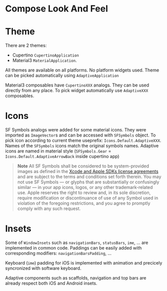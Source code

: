# Compose Look And Feel

# Theme

There are 2 themes: 
- Cupertino `CupertinoApplication`
- Material3 `MaterialApplication`. 

All themes are available on all platforms. No platform widgets used. Theme can be picked automatically using `AdaptiveApplication`

Material3 composables have `CupertinoXXX` analogs. They can be used directly from any place. To pick widget automatically use `AdaptiveXXX` composables.

# Icons

SF Symbols analogs were added for some material icons. They were imported as `ImageVector`s and can be accessed with `SFSymbols` object.
To pick icon according to current theme useprefix: `Icons.Default.AdaptiveXXX`.
Names of the `SFSymbols` icons match the original symbols names. Adaptive icons are named in material style (`SFSymbols.Gear` = `Icons.Default.AdaptiveArrowBack` inside cupertino app)

> **Note**
>All SF Symbols shall be considered to be system-provided images as defined in the [Xcode and Apple SDKs license agreements](https://developer.apple.com/support/terms/) and are subject to the terms and conditions set forth therein. You may not use SF Symbols — or glyphs that are substantially or confusingly similar — in your app icons, logos, or any other trademark-related use. Apple reserves the right to review and, in its sole discretion, require modification or discontinuance of use of any Symbol used in violation of the foregoing restrictions, and you agree to promptly comply with any such request.

# Insets

Some of `WindowInsets` such as `navigationBars`, `statusBars`, `ime`, ... are implemented in common code. Paddings can be easily added with corresponding modifiers: `navigationBarsPadding`, ...

Keyboard (`ime`) padding for iOS is implemented with animation and precicely syncronized with software keyboard.

Adaptive components such as scaffolds, navigation and top bars are already respect both iOS and Android insets. 
